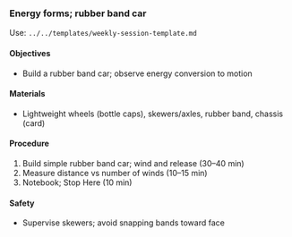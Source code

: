 ### Energy forms; rubber band car

Use: `../../templates/weekly-session-template.md`

#### Objectives
- Build a rubber band car; observe energy conversion to motion

#### Materials
- Lightweight wheels (bottle caps), skewers/axles, rubber band, chassis (card)

#### Procedure
1) Build simple rubber band car; wind and release (30–40 min)
2) Measure distance vs number of winds (10–15 min)
3) Notebook; Stop Here (10 min)

#### Safety
- Supervise skewers; avoid snapping bands toward face

